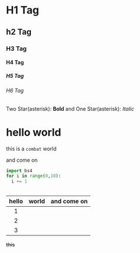 # H1 Tag
## h2 Tag
### H3 Tag
#### H4 Tag
##### H5 Tag
###### H6 Tag
Two Star(asterisk): **Bold** and One Star(asterisk): *Italic* 

# hello world

this is a `combat` world

and come on 

```python
import bs4
for i in range(0,10):
  i += 1
  
```



| hello | world | and come on |
| :---: | :---: | :---------: |
|   1   |       |             |
|   2   |       |             |
|   3   |       |             |



~~this~~

